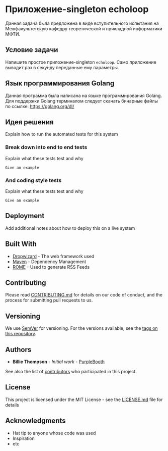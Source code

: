 # Приложение-singleton echoloop

Данная задача была предложена в виде вступительного испытания на Межфакультетскую кафедру теоретической и прикладной информатики МФТИ.

## Условие задачи

Напишите простое приложение-singleton ```echoloop```. Само приложение выводит раз в секунду переданные ему параметры.

 

## Язык программирования Golang

Данная программа была написана на языке программирования Golang. Для поддержки Golang терминалом следует скачать бинарные файлы по ссылке:
https://golang.org/dl/

## Идея решения

Explain how to run the automated tests for this system

### Break down into end to end tests

Explain what these tests test and why

```
Give an example
```

### And coding style tests

Explain what these tests test and why

```
Give an example
```

## Deployment

Add additional notes about how to deploy this on a live system

## Built With

* [Dropwizard](http://www.dropwizard.io/1.0.2/docs/) - The web framework used
* [Maven](https://maven.apache.org/) - Dependency Management
* [ROME](https://rometools.github.io/rome/) - Used to generate RSS Feeds

## Contributing

Please read [CONTRIBUTING.md](https://gist.github.com/PurpleBooth/b24679402957c63ec426) for details on our code of conduct, and the process for submitting pull requests to us.

## Versioning

We use [SemVer](http://semver.org/) for versioning. For the versions available, see the [tags on this repository](https://github.com/your/project/tags). 

## Authors

* **Billie Thompson** - *Initial work* - [PurpleBooth](https://github.com/PurpleBooth)

See also the list of [contributors](https://github.com/your/project/contributors) who participated in this project.

## License

This project is licensed under the MIT License - see the [LICENSE.md](LICENSE.md) file for details

## Acknowledgments

* Hat tip to anyone whose code was used
* Inspiration
* etc
